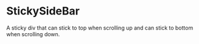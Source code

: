# StickySideBar

A sticky div that can stick to top when scrolling up and can stick to bottom when scrolling down.
